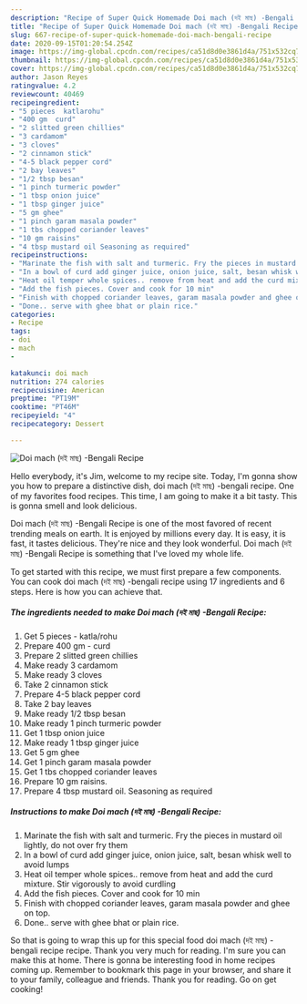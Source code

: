 ```yaml
---
description: "Recipe of Super Quick Homemade Doi mach (দই মাছ) -Bengali Recipe"
title: "Recipe of Super Quick Homemade Doi mach (দই মাছ) -Bengali Recipe"
slug: 667-recipe-of-super-quick-homemade-doi-mach-bengali-recipe
date: 2020-09-15T01:20:54.254Z
image: https://img-global.cpcdn.com/recipes/ca51d8d0e3861d4a/751x532cq70/doi-mach-দই-মাছ-bengali-recipe-recipe-main-photo.jpg
thumbnail: https://img-global.cpcdn.com/recipes/ca51d8d0e3861d4a/751x532cq70/doi-mach-দই-মাছ-bengali-recipe-recipe-main-photo.jpg
cover: https://img-global.cpcdn.com/recipes/ca51d8d0e3861d4a/751x532cq70/doi-mach-দই-মাছ-bengali-recipe-recipe-main-photo.jpg
author: Jason Reyes
ratingvalue: 4.2
reviewcount: 40469
recipeingredient:
- "5 pieces  katlarohu"
- "400 gm  curd"
- "2 slitted green chillies"
- "3 cardamom"
- "3 cloves"
- "2 cinnamon stick"
- "4-5 black pepper cord"
- "2 bay leaves"
- "1/2 tbsp besan"
- "1 pinch turmeric powder"
- "1 tbsp onion juice"
- "1 tbsp ginger juice"
- "5 gm ghee"
- "1 pinch garam masala powder"
- "1 tbs chopped coriander leaves"
- "10 gm raisins"
- "4 tbsp mustard oil Seasoning as required"
recipeinstructions:
- "Marinate the fish with salt and turmeric. Fry the pieces in mustard oil lightly, do not over fry them"
- "In a bowl of curd add ginger juice, onion juice, salt, besan whisk well to avoid lumps"
- "Heat oil temper whole spices.. remove from heat and add the curd mixture. Stir vigorously to avoid curdling"
- "Add the fish pieces. Cover and cook for 10 min"
- "Finish with chopped coriander leaves, garam masala powder and ghee on top."
- "Done.. serve with ghee bhat or plain rice."
categories:
- Recipe
tags:
- doi
- mach
- 

katakunci: doi mach  
nutrition: 274 calories
recipecuisine: American
preptime: "PT19M"
cooktime: "PT46M"
recipeyield: "4"
recipecategory: Dessert

---
```



![Doi mach (দই মাছ) -Bengali Recipe](https://img-global.cpcdn.com/recipes/ca51d8d0e3861d4a/751x532cq70/doi-mach-দই-মাছ-bengali-recipe-recipe-main-photo.jpg)

Hello everybody, it's Jim, welcome to my recipe site. Today, I'm gonna show you how to prepare a distinctive dish, doi mach (দই মাছ) -bengali recipe. One of my favorites food recipes. This time, I am going to make it a bit tasty. This is gonna smell and look delicious.

Doi mach (দই মাছ) -Bengali Recipe is one of the most favored of recent trending meals on earth. It is enjoyed by millions every day. It is easy, it is fast, it tastes delicious. They're nice and they look wonderful. Doi mach (দই মাছ) -Bengali Recipe is something that I've loved my whole life.




To get started with this recipe, we must first prepare a few components. You can cook doi mach (দই মাছ) -bengali recipe using 17 ingredients and 6 steps. Here is how you can achieve that.

<!--inarticleads1-->

##### The ingredients needed to make Doi mach (দই মাছ) -Bengali Recipe:

1. Get 5 pieces - katla/rohu
1. Prepare 400 gm - curd
1. Prepare 2 slitted green chillies
1. Make ready 3 cardamom
1. Make ready 3 cloves
1. Take 2 cinnamon stick
1. Prepare 4-5 black pepper cord
1. Take 2 bay leaves
1. Make ready 1/2 tbsp besan
1. Make ready 1 pinch turmeric powder
1. Get 1 tbsp onion juice
1. Make ready 1 tbsp ginger juice
1. Get 5 gm ghee
1. Get 1 pinch garam masala powder
1. Get 1 tbs chopped coriander leaves
1. Prepare 10 gm raisins.
1. Prepare 4 tbsp mustard oil. Seasoning as required




<!--inarticleads2-->

##### Instructions to make Doi mach (দই মাছ) -Bengali Recipe:

1. Marinate the fish with salt and turmeric. Fry the pieces in mustard oil lightly, do not over fry them
1. In a bowl of curd add ginger juice, onion juice, salt, besan whisk well to avoid lumps
1. Heat oil temper whole spices.. remove from heat and add the curd mixture. Stir vigorously to avoid curdling
1. Add the fish pieces. Cover and cook for 10 min
1. Finish with chopped coriander leaves, garam masala powder and ghee on top.
1. Done.. serve with ghee bhat or plain rice.




So that is going to wrap this up for this special food doi mach (দই মাছ) -bengali recipe recipe. Thank you very much for reading. I'm sure you can make this at home. There is gonna be interesting food in home recipes coming up. Remember to bookmark this page in your browser, and share it to your family, colleague and friends. Thank you for reading. Go on get cooking!
